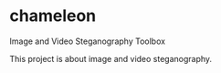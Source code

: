 # chameleon
Image and Video Steganography Toolbox

This project is about image and video steganography.
